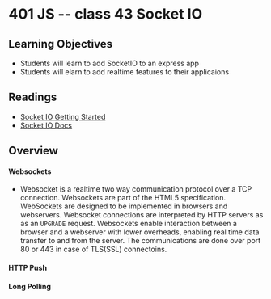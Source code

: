# 401 JS -- class 43 Socket IO

## Learning Objectives
* Students will learn to add SocketIO to an express app
* Students will elarn to add realtime features to their applicaions

## Readings
* [Socket IO Getting Started](https://socket.io/get-started/chat/)
* [Socket IO Docs](https://socket.io/docs/)

## Overview
#### Websockets
* Websocket is a realtime two way communication protocol over a TCP connection. Websockets are part of the HTML5 specification. WebSockets are designed to be implemented in browsers and webservers. Websocket connections are interpreted by HTTP servers as as an `UPGRADE` request. Websockets enable interaction between a browser and a webserver with lower overheads, enabling real time data transfer to and from the server. The communications are done over port 80 or 443 in case of TLS(SSL) connectoins.

#### HTTP Push
#### Long Polling

